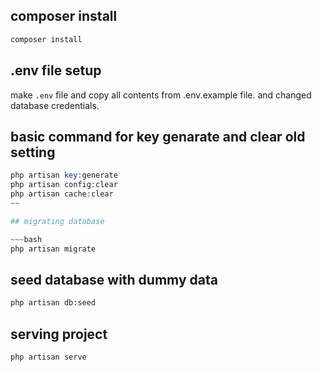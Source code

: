 ## composer install

~~~php
composer install 
~~~

## .env file setup

make `.env` file and copy all contents from .env.example file. and changed database credentials.  


## basic command for key genarate and clear old setting
~~~php
php artisan key:generate
php artisan config:clear
php artisan cache:clear
~~

## migrating database 

~~~bash
php artisan migrate
~~~

## seed database with dummy data

~~~bash
php artisan db:seed
~~~

## serving project 

~~~bash
php artisan serve
~~~



